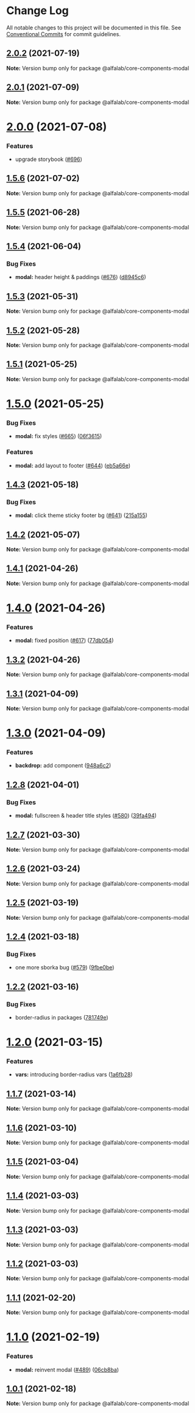# Change Log

All notable changes to this project will be documented in this file.
See [Conventional Commits](https://conventionalcommits.org) for commit guidelines.

## [2.0.2](https://github.com/alfa-laboratory/core-components/compare/@alfalab/core-components-modal@2.0.1...@alfalab/core-components-modal@2.0.2) (2021-07-19)

**Note:** Version bump only for package @alfalab/core-components-modal





## [2.0.1](https://github.com/alfa-laboratory/core-components/compare/@alfalab/core-components-modal@2.0.0...@alfalab/core-components-modal@2.0.1) (2021-07-09)

**Note:** Version bump only for package @alfalab/core-components-modal





# [2.0.0](https://github.com/alfa-laboratory/core-components/compare/@alfalab/core-components-modal@1.5.6...@alfalab/core-components-modal@2.0.0) (2021-07-08)


### Features

* upgrade storybook ([#696](https://github.com/alfa-laboratory/core-components/issues/696))

## [1.5.6](https://github.com/alfa-laboratory/core-components/compare/@alfalab/core-components-modal@1.5.5...@alfalab/core-components-modal@1.5.6) (2021-07-02)

**Note:** Version bump only for package @alfalab/core-components-modal





## [1.5.5](https://github.com/alfa-laboratory/core-components/compare/@alfalab/core-components-modal@1.5.4...@alfalab/core-components-modal@1.5.5) (2021-06-28)

**Note:** Version bump only for package @alfalab/core-components-modal





## [1.5.4](https://github.com/alfa-laboratory/core-components/compare/@alfalab/core-components-modal@1.5.3...@alfalab/core-components-modal@1.5.4) (2021-06-04)


### Bug Fixes

* **modal:** header height & paddings ([#676](https://github.com/alfa-laboratory/core-components/issues/676)) ([d8945c6](https://github.com/alfa-laboratory/core-components/commit/d8945c6839b059325ad2a90ca4fc6eda2da3b4c2))





## [1.5.3](https://github.com/alfa-laboratory/core-components/compare/@alfalab/core-components-modal@1.5.2...@alfalab/core-components-modal@1.5.3) (2021-05-31)

**Note:** Version bump only for package @alfalab/core-components-modal





## [1.5.2](https://github.com/alfa-laboratory/core-components/compare/@alfalab/core-components-modal@1.5.1...@alfalab/core-components-modal@1.5.2) (2021-05-28)

**Note:** Version bump only for package @alfalab/core-components-modal





## [1.5.1](https://github.com/alfa-laboratory/core-components/compare/@alfalab/core-components-modal@1.5.0...@alfalab/core-components-modal@1.5.1) (2021-05-25)

**Note:** Version bump only for package @alfalab/core-components-modal





# [1.5.0](https://github.com/alfa-laboratory/core-components/compare/@alfalab/core-components-modal@1.4.3...@alfalab/core-components-modal@1.5.0) (2021-05-25)


### Bug Fixes

* **modal:** fix styles ([#665](https://github.com/alfa-laboratory/core-components/issues/665)) ([06f3615](https://github.com/alfa-laboratory/core-components/commit/06f3615c532f8ec2932d8a4d1fcbb1f5ee6b6a30))


### Features

* **modal:** add layout to footer ([#644](https://github.com/alfa-laboratory/core-components/issues/644)) ([eb5a66e](https://github.com/alfa-laboratory/core-components/commit/eb5a66ef928df663f4ad0fe048b5d3097b4f4b72))





## [1.4.3](https://github.com/alfa-laboratory/core-components/compare/@alfalab/core-components-modal@1.4.2...@alfalab/core-components-modal@1.4.3) (2021-05-18)


### Bug Fixes

* **modal:** click theme sticky footer bg ([#641](https://github.com/alfa-laboratory/core-components/issues/641)) ([215a155](https://github.com/alfa-laboratory/core-components/commit/215a155030d9966508afa1b8ee8059cc422a2765))





## [1.4.2](https://github.com/alfa-laboratory/core-components/compare/@alfalab/core-components-modal@1.4.1...@alfalab/core-components-modal@1.4.2) (2021-05-07)

**Note:** Version bump only for package @alfalab/core-components-modal





## [1.4.1](https://github.com/alfa-laboratory/core-components/compare/@alfalab/core-components-modal@1.4.0...@alfalab/core-components-modal@1.4.1) (2021-04-26)

**Note:** Version bump only for package @alfalab/core-components-modal





# [1.4.0](https://github.com/alfa-laboratory/core-components/compare/@alfalab/core-components-modal@1.3.2...@alfalab/core-components-modal@1.4.0) (2021-04-26)


### Features

* **modal:** fixed position ([#617](https://github.com/alfa-laboratory/core-components/issues/617)) ([77db054](https://github.com/alfa-laboratory/core-components/commit/77db054b18c1dba6713d9a9d99c95a1ef5c98e8e))





## [1.3.2](https://github.com/alfa-laboratory/core-components/compare/@alfalab/core-components-modal@1.3.1...@alfalab/core-components-modal@1.3.2) (2021-04-26)

**Note:** Version bump only for package @alfalab/core-components-modal





## [1.3.1](https://github.com/alfa-laboratory/core-components/compare/@alfalab/core-components-modal@1.3.0...@alfalab/core-components-modal@1.3.1) (2021-04-09)

**Note:** Version bump only for package @alfalab/core-components-modal





# [1.3.0](https://github.com/alfa-laboratory/core-components/compare/@alfalab/core-components-modal@1.2.8...@alfalab/core-components-modal@1.3.0) (2021-04-09)


### Features

* **backdrop:** add component ([948a6c2](https://github.com/alfa-laboratory/core-components/commit/948a6c2fb5ec58edb2d087691ce4713d75da6e35))





## [1.2.8](https://github.com/alfa-laboratory/core-components/compare/@alfalab/core-components-modal@1.2.7...@alfalab/core-components-modal@1.2.8) (2021-04-01)


### Bug Fixes

* **modal:** fullscreen & header title styles ([#580](https://github.com/alfa-laboratory/core-components/issues/580)) ([39fa494](https://github.com/alfa-laboratory/core-components/commit/39fa4940223b6187a391ff6c0b6706ae8a333dc0))





## [1.2.7](https://github.com/alfa-laboratory/core-components/compare/@alfalab/core-components-modal@1.2.6...@alfalab/core-components-modal@1.2.7) (2021-03-30)

**Note:** Version bump only for package @alfalab/core-components-modal





## [1.2.6](https://github.com/alfa-laboratory/core-components/compare/@alfalab/core-components-modal@1.2.5...@alfalab/core-components-modal@1.2.6) (2021-03-24)

**Note:** Version bump only for package @alfalab/core-components-modal





## [1.2.5](https://github.com/alfa-laboratory/core-components/compare/@alfalab/core-components-modal@1.2.4...@alfalab/core-components-modal@1.2.5) (2021-03-19)

**Note:** Version bump only for package @alfalab/core-components-modal





## [1.2.4](https://github.com/alfa-laboratory/core-components/compare/@alfalab/core-components-modal@1.2.2...@alfalab/core-components-modal@1.2.4) (2021-03-18)


### Bug Fixes

* one more sborka bug ([#579](https://github.com/alfa-laboratory/core-components/issues/579)) ([9fbe0be](https://github.com/alfa-laboratory/core-components/commit/9fbe0beca56ec5971de78b3f6cda25305b260efc))





## [1.2.2](https://github.com/alfa-laboratory/core-components/compare/@alfalab/core-components-modal@1.2.0...@alfalab/core-components-modal@1.2.2) (2021-03-16)


### Bug Fixes

* border-radius in packages ([781749e](https://github.com/alfa-laboratory/core-components/commit/781749ef38aefd5a6707ac56d2e297dce9f3e073))





# [1.2.0](https://github.com/alfa-laboratory/core-components/compare/@alfalab/core-components-modal@1.1.7...@alfalab/core-components-modal@1.2.0) (2021-03-15)


### Features

* **vars:** introducing border-radius vars ([1a6fb28](https://github.com/alfa-laboratory/core-components/commit/1a6fb287bcfab50048c3a9100645b4dee8cd3395))





## [1.1.7](https://github.com/alfa-laboratory/core-components/compare/@alfalab/core-components-modal@1.1.6...@alfalab/core-components-modal@1.1.7) (2021-03-14)

**Note:** Version bump only for package @alfalab/core-components-modal





## [1.1.6](https://github.com/alfa-laboratory/core-components/compare/@alfalab/core-components-modal@1.1.5...@alfalab/core-components-modal@1.1.6) (2021-03-10)

**Note:** Version bump only for package @alfalab/core-components-modal





## [1.1.5](https://github.com/alfa-laboratory/core-components/compare/@alfalab/core-components-modal@1.1.4...@alfalab/core-components-modal@1.1.5) (2021-03-04)

**Note:** Version bump only for package @alfalab/core-components-modal





## [1.1.4](https://github.com/alfa-laboratory/core-components/compare/@alfalab/core-components-modal@1.1.3...@alfalab/core-components-modal@1.1.4) (2021-03-03)

**Note:** Version bump only for package @alfalab/core-components-modal





## [1.1.3](https://github.com/alfa-laboratory/core-components/compare/@alfalab/core-components-modal@1.1.2...@alfalab/core-components-modal@1.1.3) (2021-03-03)

**Note:** Version bump only for package @alfalab/core-components-modal





## [1.1.2](https://github.com/alfa-laboratory/core-components/compare/@alfalab/core-components-modal@1.1.1...@alfalab/core-components-modal@1.1.2) (2021-03-03)

**Note:** Version bump only for package @alfalab/core-components-modal





## [1.1.1](https://github.com/alfa-laboratory/core-components/compare/@alfalab/core-components-modal@1.1.0...@alfalab/core-components-modal@1.1.1) (2021-02-20)

**Note:** Version bump only for package @alfalab/core-components-modal





# [1.1.0](https://github.com/alfa-laboratory/core-components/compare/@alfalab/core-components-modal@1.0.1...@alfalab/core-components-modal@1.1.0) (2021-02-19)


### Features

* **modal:** reinvent modal ([#489](https://github.com/alfa-laboratory/core-components/issues/489)) ([06cb8ba](https://github.com/alfa-laboratory/core-components/commit/06cb8ba7f7a09445c04ab2a9871a86c1abf4a79c))





## [1.0.1](https://github.com/alfa-laboratory/core-components/compare/@alfalab/core-components-modal@1.0.0...@alfalab/core-components-modal@1.0.1) (2021-02-18)

**Note:** Version bump only for package @alfalab/core-components-modal

